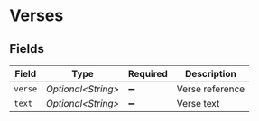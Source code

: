 # Verses


## Fields

| Field               | Type                | Required            | Description         |
| ------------------- | ------------------- | ------------------- | ------------------- |
| `verse`             | *Optional\<String>* | :heavy_minus_sign:  | Verse reference     |
| `text`              | *Optional\<String>* | :heavy_minus_sign:  | Verse text          |